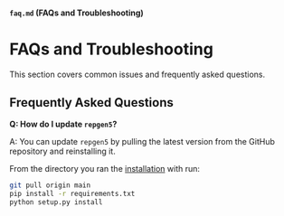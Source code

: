 
#### **`faq.md` (FAQs and Troubleshooting)**

# FAQs and Troubleshooting

This section covers common issues and frequently asked questions.

## Frequently Asked Questions

**Q: How do I update `repgen5`?**

A: You can update `repgen5` by pulling the latest version from the GitHub repository and reinstalling it.

From the directory you ran the [installation](./installation) with run: 
```bash
git pull origin main
pip install -r requirements.txt
python setup.py install
```